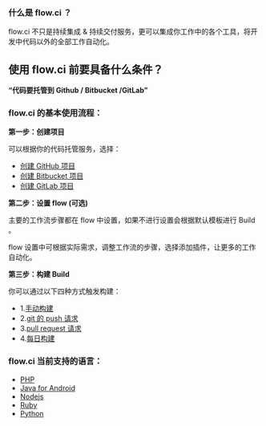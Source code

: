### 什么是 flow.ci ？

flow.ci 不只是持续集成 & 持续交付服务，更可以集成你工作中的各个工具，将开发中代码以外的全部工作自动化。

## 使用 flow.ci 前要具备什么条件？

<b> “代码要托管到 Github / Bitbucket /GitLab” </b>

### flow.ci 的基本使用流程：

<b> 第一步：创建项目</b>

可以根据你的代码托管服务，选择：

- [创建 GitHub 项目]()
- [创建 Bitbucket 项目]()
- [创建 GitLab 项目]()

<b> 第二步：设置 flow (可选)</b>

主要的工作流步骤都在 flow 中设置，如果不进行设置会根据默认模板进行 Build 。

flow 设置中可根据实际需求，调整工作流的步骤，选择添加插件，让更多的工作自动化。


<b> 第三步：构建 Build</b>

你可以通过以下四种方式触发构建：

- 1.[手动构建]()
- 2.[git 的 push 请求]()
- 3.[pull request 请求]()
- 4.[每日构建]()

### flow.ci 当前支持的语言：

- [PHP]()
- [Java for Android]()
- [Nodejs]()
- [Ruby]()
- [Python]()




